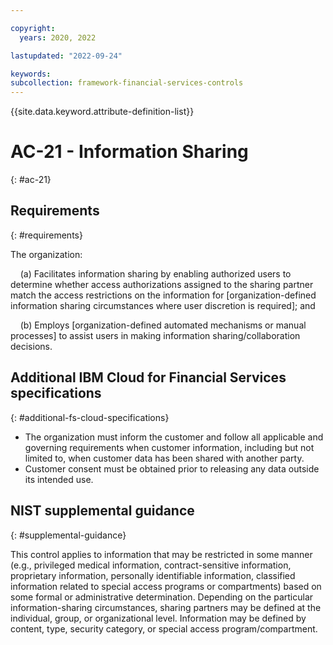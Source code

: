 ```yaml
---

copyright:
  years: 2020, 2022

lastupdated: "2022-09-24"

keywords: 
subcollection: framework-financial-services-controls
---
```


{{site.data.keyword.attribute-definition-list}}

# AC-21 - Information Sharing
{: #ac-21}

## Requirements
{: #requirements}

The organization:

&nbsp;&nbsp;&nbsp;&nbsp;(a) Facilitates information sharing by enabling authorized users to determine whether access authorizations assigned to the sharing partner match the access restrictions on the information for [organization-defined information sharing circumstances where user discretion is required]; and

&nbsp;&nbsp;&nbsp;&nbsp;(b) Employs [organization-defined automated mechanisms or manual processes] to assist users in making information sharing/collaboration decisions.

## Additional IBM Cloud for Financial Services specifications
{: #additional-fs-cloud-specifications}

- The organization must inform the customer and follow all applicable and governing requirements when customer information, including but not limited to, when customer data has been shared with another party.
- Customer consent must be obtained prior to releasing any data outside its intended use.

## NIST supplemental guidance
{: #supplemental-guidance}

This control applies to information that may be restricted in some manner (e.g., privileged medical information, contract-sensitive information, proprietary information, personally identifiable information, classified information related to special access programs or compartments) based on some formal or administrative determination. Depending on the particular information-sharing circumstances, sharing partners may be defined at the individual, group, or organizational level. Information may be defined by content, type, security category, or special access program/compartment.

